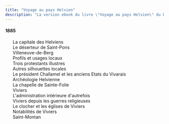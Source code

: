```yaml
---
title: "Voyage au pays Helvien"
description: "La version ebook du livre \"Voyage au pays Helvien\" du Docteur Francus (Albin Mazon) publié en 1885 par l'Imprimerie du Patriote de Privas"
---
```


#### 1885

<div id="toc">

1. [La capitale des Helviens](01.html)
1. [Le déserteur de Saint-Pons](02.html)
1. [Villeneuve-de-Berg](03.html)
1. [Profils et usages locaux](04.html)
1. [Trois protestants illustres](05.html)
1. [Autres silhouettes locales](06.html)
1. [Le président Challamel et les anciens Etats du Vivarais](07.html)
1. [Archéologie Helvienne](08.html)
1. [La chapelle de Sainte-Folie](09.html)
1. [Viviers](10.html)
1. [L'administration intérieure d'autrefois](11.html)
1. [Viviers depuis les guerres religieuses](12.html)
1. [Le clocher et les églises de Viviers](13.html)
1. [Notabilités de Viviers](14.html)
1. [Saint-Montan](15.html)

</div>
